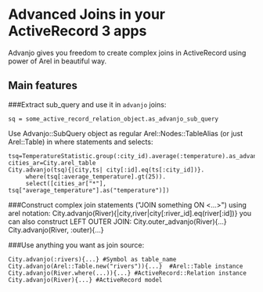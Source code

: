 Advanced Joins in your ActiveRecord 3 apps
========================================
Advanjo gives you freedom to create complex joins in ActiveRecord using power of Arel in beautiful way.

Main features
--------------
###Extract sub_query and use it in `advanjo` joins:

    sq = some_active_record_relation_object.as_advanjo_sub_query

  Use Advanjo::SubQuery object as regular Arel::Nodes::TableAlias (or just Arel::Table) in where statements and selects:

    tsq=TemperatureStatistic.group(:city_id).average(:temperature).as_advanjo_sub_query
    cities_ar=City.arel_table
    City.advanjo(tsq){|city,ts| city[:id].eq(ts[:city_id])}.
         where(tsq[:average_temperature].gt(25)).
         select([cities_ar["*"], tsq["average_temperature"].as("temperature")])

###Construct complex join statements ("JOIN something ON <...>") using arel notation:
    City.advanjo(River){|city,river|city[:river_id].eq(river[:id])}
  you can also construct LEFT OUTER JOIN:
    City.outer_advanjo(River){...}
    City.advanjo(River, :outer){...}

###Use anything you want as join source:

    City.advanjo(:rivers){...} #Symbol as table_name
    City.advanjo(Arel::Table.new("rivers")){...}  #Arel::Table instance
    City.advanjo(River.where(...)){...} #ActiveRecord::Relation instance
    City.advanjo(River){...} #ActiveRecord model